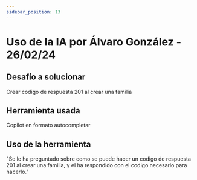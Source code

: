 ```yaml
---
sidebar_position: 13
---
```


# Uso de la IA por Álvaro González - 26/02/24

## Desafío a solucionar

Crear codigo de respuesta 201 al crear una familia

## Herramienta usada

Copilot en formato autocompletar

## Uso de la herramienta

"Se le ha preguntado sobre como se puede hacer un codigo de respuesta 201 al crear una familia, y el ha respondido con el codigo necesario para hacerlo."
